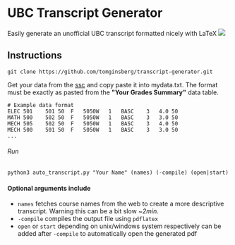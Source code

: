 # UBC Transcript Generator
Easily generate an unofficial UBC transcript formatted nicely with LaTeX
![](https://i.imgur.com/cmYLlyv.png)
## Instructions
`git clone https://github.com/tomginsberg/transcript-generator.git`

 Get your data from the [ssc](ssc.adm.ubc.ca/sscportal/servlets/SSCMain.jsp?function=SessGradeRpt) and copy paste it into mydata.txt. The format must be exactly as pasted from the **"Your Grades Summary"** data table.
```
# Example data format
ELEC 501	501	50	F	5050W	1	BASC	3	4.0	50
MATH 500	502	50	F	5050W	1	BASC	3	3.0	50
MECH 505	502	50	F	5050W	1	BASC	3	4.0	50
MECH 500	501	50	F	5050W	1	BASC	3	3.0	50
...
```
###### Run
```
python3 auto_transcript.py "Your Name" (names) (-compile) (open|start)
```
#### Optional arguments include 
* `names` fetches course names from the web to create a more descriptive transcript. Warning this can be a bit slow ~*2min*.
* `-compile` compiles the output file using `pdflatex`
* `open` or `start` depending on unix/windows system respectively can be added after `-compile` to automatically open the generated pdf 
